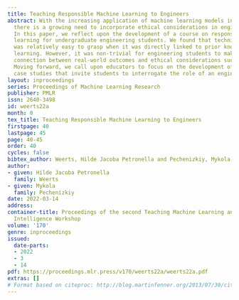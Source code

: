 ```yaml
---
title: Teaching Responsible Machine Learning to Engineers
abstract: With the increasing application of machine learning models in practice,
  there is a growing need to incorporate ethical considerations in engineering curricula.
  In this paper, we reflect upon the development of a course on responsible machine
  learning for undergraduate engineering students. We found that technical material
  was relatively easy to grasp when it was directly linked to prior knowledge on machine
  learning. However, it was non-trivial for engineering students to make a deeper
  connection between real-world outcomes and ethical considerations such as fairness.
  Moving forward, we call upon educators to focus on the development of realistic
  case studies that invite students to interrogate the role of an engineer.
layout: inproceedings
series: Proceedings of Machine Learning Research
publisher: PMLR
issn: 2640-3498
id: weerts22a
month: 0
tex_title: Teaching Responsible Machine Learning to Engineers
firstpage: 40
lastpage: 45
page: 40-45
order: 40
cycles: false
bibtex_author: Weerts, Hilde Jacoba Petronella and Pechenizkiy, Mykola
author:
- given: Hilde Jacoba Petronella
  family: Weerts
- given: Mykola
  family: Pechenizkiy
date: 2022-03-14
address:
container-title: Proceedings of the second Teaching Machine Learning and Artificial
  Intelligence Workshop
volume: '170'
genre: inproceedings
issued:
  date-parts:
  - 2022
  - 3
  - 14
pdf: https://proceedings.mlr.press/v170/weerts22a/weerts22a.pdf
extras: []
# Format based on citeproc: http://blog.martinfenner.org/2013/07/30/citeproc-yaml-for-bibliographies/
---
```

